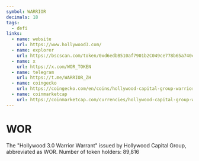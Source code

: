 ```yaml
---
symbol: WARRIOR
decimals: 18
tags:
  - defi
links:
  - name: website
    url: https://www.hollywood3.com/
  - name: explorer
    url: https://bscscan.com/token/0xd6edbB510af7901b2C049ce778b65a740c4aeB7f
  - name: x
    url: https://x.com/WOR_TOKEN
  - name: telegram
    url: https://t.me/WARRIOR_ZH
  - name: coingecko
    url: https://coingecko.com/en/coins/hollywood-capital-group-warrior
  - name: coinmarketcap
    url: https://coinmarketcap.com/currencies/hollywood-capital-group-warrior/
---
```


# WOR

The "Hollywood 3.0 Warrior Warrant" issued by Hollywood Capital Group, abbreviated as WOR. Number of token holders: 89,816

